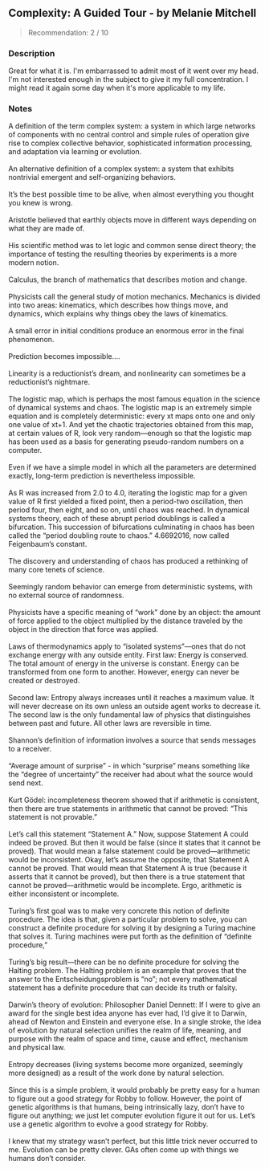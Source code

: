 ## Complexity: A Guided Tour - by Melanie Mitchell
> Recommendation: 2 / 10
    
### Description
Great for what it is. I'm embarrassed to admit most of it went over my head. I'm not interested enough in the subject to give it my full concentration. I might read it again some day when it's more applicable to my life.
    
### Notes
A definition of the term complex system: a system in which large networks of components with no central control and simple rules of operation give rise to complex collective behavior, sophisticated information processing, and adaptation via learning or evolution.<br>
<br>
An alternative definition of a complex system: a system that exhibits nontrivial emergent and self-organizing behaviors.<br>
<br>
It’s the best possible time to be alive, when almost everything you thought you knew is wrong.<br>
<br>
Aristotle believed that earthly objects move in different ways depending on what they are made of.<br>
<br>
His scientific method was to let logic and common sense direct theory; the importance of testing the resulting theories by experiments is a more modern notion.<br>
<br>
Calculus, the branch of mathematics that describes motion and change.<br>
<br>
Physicists call the general study of motion mechanics.  Mechanics is divided into two areas: kinematics, which describes how things move, and dynamics, which explains why things obey the laws of kinematics.<br>
<br>
A small error in initial conditions produce an enormous error in the final phenomenon.<br>
<br>
Prediction becomes impossible….<br>
<br>
Linearity is a reductionist’s dream, and nonlinearity can sometimes be a reductionist’s nightmare.<br>
<br>
The logistic map, which is perhaps the most famous equation in the science of dynamical systems and chaos.  The logistic map is an extremely simple equation and is completely deterministic: every xt maps onto one and only one value of xt+1. And yet the chaotic trajectories obtained from this map, at certain values of R, look very random—enough so that the logistic map has been used as a basis for generating pseudo-random numbers on a computer.<br>
<br>
Even if we have a simple model in which all the parameters are determined exactly, long-term prediction is nevertheless impossible.<br>
<br>
As R was increased from 2.0 to 4.0, iterating the logistic map for a given value of R first yielded a fixed point, then a period-two oscillation, then period four, then eight, and so on, until chaos was reached. In dynamical systems theory, each of these abrupt period doublings is called a bifurcation. This succession of bifurcations culminating in chaos has been called the “period doubling route to chaos.”  4.6692016, now called Feigenbaum’s constant.<br>
<br>
The discovery and understanding of chaos has produced a rethinking of many core tenets of science.<br>
<br>
Seemingly random behavior can emerge from deterministic systems, with no external source of randomness.<br>
<br>
Physicists have a specific meaning of “work” done by an object: the amount of force applied to the object multiplied by the distance traveled by the object in the direction that force was applied.<br>
<br>
Laws of thermodynamics apply to “isolated systems”—ones that do not exchange energy with any outside entity. First law: Energy is conserved. The total amount of energy in the universe is constant. Energy can be transformed from one form to another.  However, energy can never be created or destroyed.<br>
<br>
Second law: Entropy always increases until it reaches a maximum value.  It will never decrease on its own unless an outside agent works to decrease it.  The second law is the only fundamental law of physics that distinguishes between past and future. All other laws are reversible in time.<br>
<br>
Shannon’s definition of information involves a source that sends messages to a receiver.<br>
<br>
“Average amount of surprise” - in which “surprise” means something like the “degree of uncertainty” the receiver had about what the source would send next.<br>
<br>
Kurt Gödel: incompleteness theorem showed that if arithmetic is consistent, then there are true statements in arithmetic that cannot be proved: “This statement is not provable.”<br>
<br>
Let’s call this statement “Statement A.” Now, suppose Statement A could indeed be proved. But then it would be false (since it states that it cannot be proved). That would mean a false statement could be proved—arithmetic would be inconsistent. Okay, let’s assume the opposite, that Statement A cannot be proved. That would mean that Statement A is true (because it asserts that it cannot be proved), but then there is a true statement that cannot be proved—arithmetic would be incomplete. Ergo, arithmetic is either inconsistent or incomplete.<br>
<br>
Turing’s first goal was to make very concrete this notion of definite procedure. The idea is that, given a particular problem to solve, you can construct a definite procedure for solving it by designing a Turing machine that solves it. Turing machines were put forth as the definition of “definite procedure,”<br>
<br>
Turing’s big result—there can be no definite procedure for solving the Halting problem. The Halting problem is an example that proves that the answer to the Entscheidungsproblem is “no”; not every mathematical statement has a definite procedure that can decide its truth or falsity.<br>
<br>
Darwin’s theory of evolution: Philosopher Daniel Dennett: If I were to give an award for the single best idea anyone has ever had, I’d give it to Darwin, ahead of Newton and Einstein and everyone else. In a single stroke, the idea of evolution by natural selection unifies the realm of life, meaning, and purpose with the realm of space and time, cause and effect, mechanism and physical law.<br>
<br>
Entropy decreases (living systems become more organized, seemingly more designed) as a result of the work done by natural selection.<br>
<br>
Since this is a simple problem, it would probably be pretty easy for a human to figure out a good strategy for Robby to follow. However, the point of genetic algorithms is that humans, being intrinsically lazy, don’t have to figure out anything; we just let computer evolution figure it out for us. Let’s use a genetic algorithm to evolve a good strategy for Robby.<br>
<br>
I knew that my strategy wasn’t perfect, but this little trick never occurred to me. Evolution can be pretty clever. GAs often come up with things we humans don’t consider.
